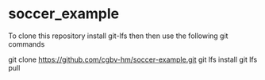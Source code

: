 # soccer_example
To clone this repository install git-lfs then then use the following git commands 

git clone https://github.com/cgbv-hm/soccer-example.git
git lfs install
git lfs pull
